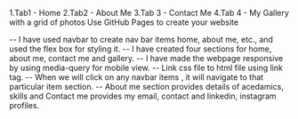 1.Tab1 - Home
2.Tab2 - About Me
3.Tab 3 - Contact Me
4.Tab 4 - My Gallery with a grid of photos
Use GitHub Pages to create your website


-- I have used navbar to create nav bar items home, about me, etc., and used the flex box for styling it.
-- I have created four sections for home, about me, contact me and gallery.
-- I have made the webpage responsive by using media-query for mobile view.
-- Link css file to html file using link tag.
-- When we will click on any navbar items , it will navigate to that particular item section.
-- About me section provides details of acedamics, skills and Contact me provides my email, contact and linkedin, instagram profiles.
